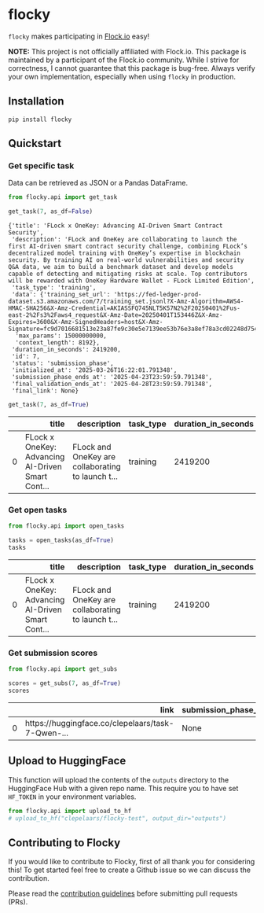 # flocky


<!-- WARNING: THIS FILE WAS AUTOGENERATED! DO NOT EDIT! -->

`flocky` makes participating in [Flock.io](https://www.flock.io) easy!

**NOTE:** This project is not officially affiliated with Flock.io. This
package is maintained by a participant of the Flock.io community. While
I strive for correctness, I cannot guarantee that this package is
bug-free. Always verify your own implementation, especially when using
`flocky` in production.

## Installation

    pip install flocky

## Quickstart

### Get specific task

Data can be retrieved as JSON or a Pandas DataFrame.

``` python
from flocky.api import get_task

get_task(7, as_df=False)
```

    {'title': 'FLock x OneKey: Advancing AI-Driven Smart Contract Security',
     'description': 'FLock and OneKey are collaborating to launch the first AI-driven smart contract security challenge, combining FLock’s decentralized model training with OneKey’s expertise in blockchain security. By training AI on real-world vulnerabilities and security Q&A data, we aim to build a benchmark dataset and develop models capable of detecting and mitigating risks at scale. Top contributors will be rewarded with OneKey Hardware Wallet - FLock Limited Edition',
     'task_type': 'training',
     'data': {'training_set_url': 'https://fed-ledger-prod-dataset.s3.amazonaws.com/7/training_set.jsonl?X-Amz-Algorithm=AWS4-HMAC-SHA256&X-Amz-Credential=AKIASSFQ745NLT5K57N2%2F20250401%2Fus-east-2%2Fs3%2Faws4_request&X-Amz-Date=20250401T153446Z&X-Amz-Expires=3600&X-Amz-SignedHeaders=host&X-Amz-Signature=fc9d7016681513e23a87fe9c30e5e7139ee53b76e3a8ef78a3cd02248d75494c',
      'max_params': 15000000000,
      'context_length': 8192},
     'duration_in_seconds': 2419200,
     'id': 7,
     'status': 'submission_phase',
     'initialized_at': '2025-03-26T16:22:01.791348',
     'submission_phase_ends_at': '2025-04-23T23:59:59.791348',
     'final_validation_ends_at': '2025-04-28T23:59:59.791348',
     'final_link': None}

``` python
get_task(7, as_df=True)
```

<div>
<style scoped>
    .dataframe tbody tr th:only-of-type {
        vertical-align: middle;
    }
&#10;    .dataframe tbody tr th {
        vertical-align: top;
    }
&#10;    .dataframe thead th {
        text-align: right;
    }
</style>

<table class="dataframe" data-quarto-postprocess="true" data-border="1">
<thead>
<tr style="text-align: right;">
<th data-quarto-table-cell-role="th"></th>
<th data-quarto-table-cell-role="th">title</th>
<th data-quarto-table-cell-role="th">description</th>
<th data-quarto-table-cell-role="th">task_type</th>
<th data-quarto-table-cell-role="th">duration_in_seconds</th>
<th data-quarto-table-cell-role="th">id</th>
<th data-quarto-table-cell-role="th">status</th>
<th data-quarto-table-cell-role="th">initialized_at</th>
<th data-quarto-table-cell-role="th">submission_phase_ends_at</th>
<th data-quarto-table-cell-role="th">final_validation_ends_at</th>
<th data-quarto-table-cell-role="th">final_link</th>
<th data-quarto-table-cell-role="th">data_training_set_url</th>
<th data-quarto-table-cell-role="th">data_max_params</th>
<th data-quarto-table-cell-role="th">data_context_length</th>
</tr>
</thead>
<tbody>
<tr>
<td data-quarto-table-cell-role="th">0</td>
<td>FLock x OneKey: Advancing AI-Driven Smart Cont...</td>
<td>FLock and OneKey are collaborating to launch t...</td>
<td>training</td>
<td>2419200</td>
<td>7</td>
<td>submission_phase</td>
<td>2025-03-26T16:22:01.791348</td>
<td>2025-04-23T23:59:59.791348</td>
<td>2025-04-28T23:59:59.791348</td>
<td>None</td>
<td>https://fed-ledger-prod-dataset.s3.amazonaws.c...</td>
<td>15000000000</td>
<td>8192</td>
</tr>
</tbody>
</table>

</div>

### Get open tasks

``` python
from flocky.api import open_tasks

tasks = open_tasks(as_df=True)
tasks
```

<div>
<style scoped>
    .dataframe tbody tr th:only-of-type {
        vertical-align: middle;
    }
&#10;    .dataframe tbody tr th {
        vertical-align: top;
    }
&#10;    .dataframe thead th {
        text-align: right;
    }
</style>

<table class="dataframe" data-quarto-postprocess="true" data-border="1">
<thead>
<tr style="text-align: right;">
<th data-quarto-table-cell-role="th"></th>
<th data-quarto-table-cell-role="th">title</th>
<th data-quarto-table-cell-role="th">description</th>
<th data-quarto-table-cell-role="th">task_type</th>
<th data-quarto-table-cell-role="th">duration_in_seconds</th>
<th data-quarto-table-cell-role="th">id</th>
<th data-quarto-table-cell-role="th">status</th>
<th data-quarto-table-cell-role="th">initialized_at</th>
<th data-quarto-table-cell-role="th">submission_phase_ends_at</th>
<th data-quarto-table-cell-role="th">final_validation_ends_at</th>
<th data-quarto-table-cell-role="th">data_recommended_vram</th>
<th data-quarto-table-cell-role="th">data_dataset_s3_key</th>
<th data-quarto-table-cell-role="th">data_max_params</th>
<th data-quarto-table-cell-role="th">data_context_length</th>
<th data-quarto-table-cell-role="th">data_training_set_key</th>
<th data-quarto-table-cell-role="th">data_validation_set_key</th>
<th data-quarto-table-cell-role="th">data_final_validation_set_key</th>
</tr>
</thead>
<tbody>
<tr>
<td data-quarto-table-cell-role="th">0</td>
<td>FLock x OneKey: Advancing AI-Driven Smart Cont...</td>
<td>FLock and OneKey are collaborating to launch t...</td>
<td>training</td>
<td>2419200</td>
<td>7</td>
<td>submission_phase</td>
<td>2025-03-26T16:22:01.791348</td>
<td>2025-04-23T23:59:59.791348</td>
<td>2025-04-28T23:59:59.791348</td>
<td>48GB</td>
<td>onekey-security/combined.jsonl</td>
<td>15000000000</td>
<td>8192</td>
<td>7/training_set.jsonl</td>
<td>7/validation_set.jsonl</td>
<td>7/final_validation_set.jsonl</td>
</tr>
</tbody>
</table>

</div>

### Get submission scores

``` python
from flocky.api import get_subs

scores = get_subs(7, as_df=True)
scores
```

<div>
<style scoped>
    .dataframe tbody tr th:only-of-type {
        vertical-align: middle;
    }
&#10;    .dataframe tbody tr th {
        vertical-align: top;
    }
&#10;    .dataframe thead th {
        text-align: right;
    }
</style>

<table class="dataframe" data-quarto-postprocess="true" data-border="1">
<thead>
<tr style="text-align: right;">
<th data-quarto-table-cell-role="th"></th>
<th data-quarto-table-cell-role="th">link</th>
<th data-quarto-table-cell-role="th">submission_phase_score</th>
<th data-quarto-table-cell-role="th">final_validation_score</th>
<th data-quarto-table-cell-role="th">submitted_at</th>
</tr>
</thead>
<tbody>
<tr>
<td data-quarto-table-cell-role="th">0</td>
<td>https://huggingface.co/clepelaars/task-7-Qwen-...</td>
<td>None</td>
<td>None</td>
<td>2025-03-28T12:45:21.402671</td>
</tr>
</tbody>
</table>

</div>

## Upload to HuggingFace

This function will upload the contents of the `outputs` directory to the
HuggingFace Hub with a given repo name. This require you to have set
`HF_TOKEN` in your environment variables.

``` python
from flocky.api import upload_to_hf
# upload_to_hf("clepelaars/flocky-test", output_dir="outputs")
```

## Contributing to Flocky

If you would like to contribute to Flocky, first of all thank you for
considering this! To get started feel free to create a Github issue so
we can discuss the contribution.

Please read the [contribution
guidelines](https://github.com/CarloLepelaars/flocky/blob/master/CONTRIBUTING.MD)
before submitting pull requests (PRs).
